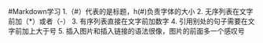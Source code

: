 #Markdown学习
1.（#）代表的是标题，h(#)负责字体的大小
2. 无序列表在文字前加（*）或者（-）
3. 有序列表直接在文字前加数字
4. 引用别处的句子需要在文字前加上大于号
5. 插入图片和插入链接的语法很像，图片的前面多一个感叹号
